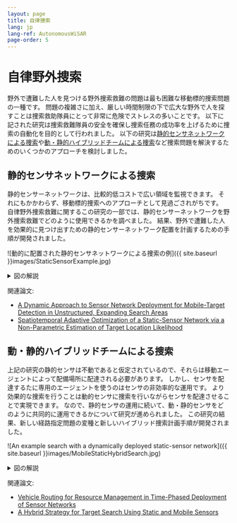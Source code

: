 ```yaml
---
layout: page
title: 自律捜索
lang: jp
lang-ref: AutonomousWiSAR
page-order: 5
---
```

# 自律野外捜索

野外で遭難した人を見つける野外捜索救難の問題は最も困難な移動標的捜索問題の一種です。
問題の複雑さに加え、厳しい時間制限の下で広大な野外で人を探すことは捜索救助隊員にとって非常に危険でストレスの多いことです。
以下に記された研究は捜索救難隊員の安全を確保し捜索任務の成功率を上げるために捜索の自動化を目的として行われました。
以下の研究は[静的センサネットワークによる捜索](#staticSensor)や[動・静的ハイブリッドチームによる捜索](#mobileStaticHybrid)など捜索問題を解決するためのいくつかのアプローチを検討しました。

## 静的センサネットワークによる捜索<a name="staticSensor"></a>
静的センサーネットワークは、比較的低コストで広い領域を監視できます。
それにもかかわらず、移動標的捜索へのアプローチとして見過ごされがちです。
自律野外捜索救難に関するこの研究の一部では、静的センサーネットワークを野外捜索救難でどのように使用できるかを調べました。
結果、野外で遭難した人を効果的に見つけ出すための静的センサーネットワーク配置を計画するための手順が開発されました。

![動的に配置された静的センサネットワークによる捜索の例]({{ site.baseurl }}images/StaticSensorExample.jpg)
<details>
<summary>図の解説</summary>
開発された静的センサネットワーク配置計画手順に従って計画され実行された捜索の例。
標的が最近既知位置を離れた後しばらくして最初のセンサ（青い点）の配置で捜索が始まる、図（a）。
すべての図で、現在時刻までのターゲットの通った道はピンクの線で表示されています。
（b）と（c）では、さらにセンサが配置されて捜索が続きます。
（ｄ）の時点で、ターゲットによって落とされた手がかり（緑色の十字）が、別個の動的センサー（図示せず）によって見つけられる。
新しい情報に基づいてセンサの配置を再計画したものが（e）に示されています。その後の捜索において再計画されたセンサのうちの１つによって標的が見つかります。この時点でのセンサネットワークが（ｆ）に示されています。
</details>

関連論文:
* [A Dynamic Approach to Sensor Network Deployment for Mobile-Target Detection in Unstructured, Expanding Search Areas](https://doi.org/10.1109/JSEN.2016.2537331)
* [Spatiotemporal Adaptive Optimization of a Static-Sensor Network via a Non-Parametric Estimation of Target Location Likelihood](https://doi.org/10.1109/JSEN.2016.2638623)

## 動・静的ハイブリッドチームによる捜索<a name="mobileStaticHybrid"></a>
上記の研究の静的センサは不動であると仮定されているので、それらは移動エージェントによって配備場所に配達される必要があります。
しかし、センサを配達するたに専用のエージェントを使うのはセンサの非効率的な運用です。
より効果的な捜索を行うことは動的センサに捜索を行いながらセンサを配達させることで実現できます。
なので、静的センサの運用に続いて、動・静的センサをどのように共同的に運用できるかについて研究が進められました。
この研究の結果、新しい経路指定問題の変種と新しいハイブリッド捜索計画手順が開発されました。

![An example search with a dynamically deployed static-sensor network]({{ site.baseurl }}images/MobileStaticHybridSearch.jpg)
<details>
<summary>図の解説</summary>
ハイブリッド捜索計画は、（a）に示されているような動的に配置される静的センサネットワークを計画することから始まります。
その後、動的センサ（ロボット）が順番にセンサーを訪れるように経路が計画されます。
この経路は、センサ配置間の空き時間を最大化するために最適化されています。
ロボットがセンサを訪れるために通る経路の例が（b）に示されています。
最後に、ロボットが割り当てられたセンサ配置間に通る道が計画されます。
センサの配置の合間に、空き時間に、ロボットは捜索を行います。
（b）のあずき色の経路をたどるロボットの通る道が（c）に示されています。
</details>

関連論文:
* [Vehicle Routing for Resource Management in Time-Phased Deployment of Sensor Networks](https://doi.org/10.1109/TASE.2018.2857630)
* [A Hybrid Strategy for Target Search Using Static and Mobile Sensors](https://doi.org/10.1109/TCYB.2018.2875625)
